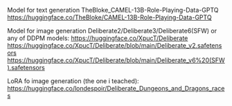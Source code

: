 Model for text generation TheBloke_CAMEL-13B-Role-Playing-Data-GPTQ https://huggingface.co/TheBloke/CAMEL-13B-Role-Playing-Data-GPTQ

Model for image generation Deliberate2/Deliberate3/Deliberate6(SFW) or any of DDPM models:
https://huggingface.co/XpucT/Deliberate
https://huggingface.co/XpucT/Deliberate/blob/main/Deliberate_v2.safetensors
https://huggingface.co/XpucT/Deliberate/blob/main/Deliberate_v6%20(SFW).safetensors

LoRA fo image generation (the one i teached):
https://huggingface.co/londespoir/Deliberate_Dungeons_and_Dragons_races
